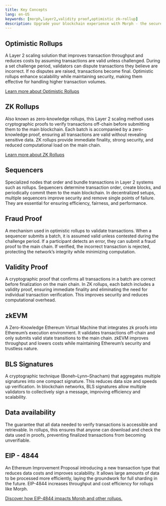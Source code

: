 ```yaml
---
title: Key Concepts
lang: en-US
keywords: [morph,layer2,validity proof,optimistic zk-rollup]
description: Upgrade your blockchain experience with Morph - the secure decentralized, cost0efficient, and high-performing optimistic zk-rollup solution. Try it now!
---
```


## Optimistic Rollups


A Layer 2 scaling solution that improves transaction throughput and reduces costs by assuming transactions are valid unless challenged. During a set challenge period, validators can dispute transactions they believe are incorrect. If no disputes are raised, transactions become final. Optimistic rollups enhance scalability while maintaining security, making them effective for handling higher transaction volumes.  


[Learn more about Optimistic Rollups](https://ethereum.org/en/developers/docs/scaling/optimistic-rollups/)

## ZK Rollups

Also known as zero-knowledge rollups, this Layer 2 scaling method uses cryptographic proofs to verify transactions off-chain before submitting them to the main blockchain. Each batch is accompanied by a zero-knowledge proof, ensuring all transactions are valid without revealing sensitive data. ZK rollups provide immediate finality, strong security, and reduced computational load on the main chain.  

[Learn more about ZK Rollups](https://ethereum.org/en/developers/docs/scaling/zk-rollups/)

## Sequencers

Specialized nodes that order and bundle transactions in Layer 2 systems such as rollups. Sequencers determine transaction order, create blocks, and periodically commit them to the main blockchain. In decentralized setups, multiple sequencers improve security and remove single points of failure. They are essential for ensuring efficiency, fairness, and performance.  


## Fraud Proof

A mechanism used in optimistic rollups to validate transactions. When a sequencer submits a batch, it is assumed valid unless contested during the challenge period. If a participant detects an error, they can submit a fraud proof to the main chain. If verified, the incorrect transaction is rejected, protecting the network’s integrity while minimizing computation.  


## Validity Proof

A cryptographic proof that confirms all transactions in a batch are correct before finalization on the main chain. In ZK rollups, each batch includes a validity proof, ensuring immediate finality and eliminating the need for individual transaction verification. This improves security and reduces computational overhead.  


## zkEVM

A Zero-Knowledge Ethereum Virtual Machine that integrates zk proofs into Ethereum’s execution environment. It validates transactions off-chain and only submits valid state transitions to the main chain. zkEVM improves throughput and lowers costs while maintaining Ethereum’s security and trustless nature.

## BLS Signatures

A cryptographic technique (Boneh–Lynn–Shacham) that aggregates multiple signatures into one compact signature. This reduces data size and speeds up verification. In blockchain networks, BLS signatures allow multiple validators to collectively sign a message, improving efficiency and scalability.

## Data availability

The guarantee that all data needed to verify transactions is accessible and retrievable. In rollups, this ensures that anyone can download and check the data used in proofs, preventing finalized transactions from becoming unverifiable.

## EIP - 4844

An Ethereum Improvement Proposal introducing a new transaction type that reduces data costs and improves scalability. It allows large amounts of data to be processed more efficiently, laying the groundwork for full sharding in the future. EIP-4844 increases throughput and cost efficiency for rollups like Morph.

[Discover how EIP-4844 impacts Morph and other rollups.](https://www.eip4844.com/)
